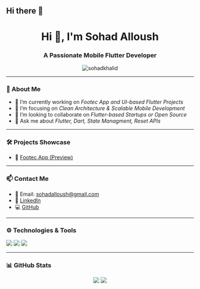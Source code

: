 ## Hi there 👋
<h1 align="center">Hi 👋, I'm Sohad Alloush</h1>
<h3 align="center">A Passionate Mobile Flutter Developer</h3>

<p align="center">
  <img src="https://komarev.com/ghpvc/?username=sohadkhalid&label=Profile%20views&color=0e75b6&style=flat" alt="sohadkhalid" />
</p>

---

### 🚀 About Me

- 🔭 I’m currently working on *Footec App and UI-based Flutter Projects*
- 🌱 I’m focusing on *Clean Architecture & Scalable Mobile Development*
- 👯 I’m looking to collaborate on *Flutter-based Startups or Open Source*
- 💬 Ask me about *Flutter, Dart, State Managment, Reset APIs*

---

### 🛠 Projects Showcase

- 🔗 [Footec App (Preview)](https://github.com/Ena1ismail/Foodtek-app/blob/main/lib/view/screens/registration_screens/success_reset_password_screen.dart)

---

### 📫 Contact Me

- 📧 Email: sohadalloush@gmail.com  
- 💼 [LinkedIn](https://www.linkedin.com/in/sohad-alloush-369904270)  
- 💻 [GitHub](https://github.com/sohadkhalid)

---

### ⚙ Technologies & Tools

<p>
  <img src="https://img.shields.io/badge/Dart-0175C2?style=for-the-badge&logo=dart&logoColor=white"/>
  <img src="https://img.shields.io/badge/Flutter-02569B?style=for-the-badge&logo=flutter&logoColor=white"/>
 <img src="https://img.shields.io/badge/Clean Architecture-6C757D?style=for-the-badge"/>
</p>

---

### 📊 GitHub Stats

<p align="center">
  <img src="https://github-readme-stats.vercel.app/api?username=sohadkhalid&show_icons=true&theme=tokyonight" />
  <img src="https://github-readme-streak-stats.herokuapp.com/?user=sohadkhalid&theme=tokyonight" />
</p>
